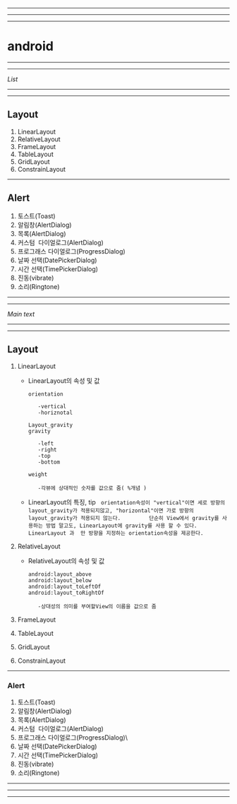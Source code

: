 ***
***
***
# android 
***
***
_List_
***
***
## Layout
1. LinearLayout
2. RelativeLayout
3. FrameLayout
4. TableLayout
5. GridLayout
6. ConstrainLayout
***
## Alert
1. 토스트(Toast)
2. 알림창(AlertDialog)
3. 목록(AlertDialog)
4. 커스텀  다이얼로그(AlertDialog)
5. 프로그래스 다이얼로그(ProgressDialog)
6. 날짜 선택(DatePickerDialog)
7. 시간 선택(TimePickerDialog)
8. 진동(vibrate)
9. 소리(Ringtone)

***
***
_Main text_
***
***
## Layout
1. LinearLayout
   * LinearLayout의 속성 및 값
        ```
        orientation
           
           -vertical
           -horiznotal 
        ```
        ```
        Layout_gravity
        gravity

           -left
           -right
           -top
           -bottom
        ```
        ```
        weight
        
           -각뷰에 상대적인 숫자를 값으로 줌( %개념 )
        ```
   * LinearLayout의 특징, tip
      ```
      orientation속성이 "vertical"이면 세로 방향의 layout_gravity가 적용되지않고, "horizontal"이면 가로 방향의 layout_gravity가 적용되지 않는다.   
      단순히 View에서 gravity를 사용하는 방법 말고도, LinearLayout에 gravity를 사용 할 수 있다.   
      LinearLayout 과  만 방향을 지정하는 orientation속성을 제공한다.   
      ```  
        
2. RelativeLayout
   * RelativeLayout의 속성 및 값
      ```
      android:layout_above
      android:layout_below
      android:layout_toLeftOf
      android:layout_toRightOf
      
         -상대성의 의미를 부여할View의 이름을 값으로 줌
      ```    
3. FrameLayout
4. TableLayout
5. GridLayout
6. ConstrainLayout
***
### Alert
1. 토스트(Toast)
2. 알림창(AlertDialog)
3. 목록(AlertDialog)
4. 커스텀  다이얼로그(AlertDialog)
5. 프로그래스 다이얼로그(ProgressDialog)\
6. 날짜 선택(DatePickerDialog)
7. 시간 선택(TimePickerDialog)
8. 진동(vibrate)
9. 소리(Ringtone)
*** 
***
***
